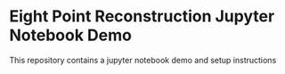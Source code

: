 # Eight Point Reconstruction Jupyter Notebook Demo
This repository contains a jupyter notebook demo and setup instructions
